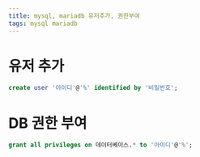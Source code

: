 ```yaml
---
title: mysql, mariadb 유저추가, 권한부여
tags: mysql mariadb
---
```


# 유저 추가

```sql
create user '아이디'@'%' identified by '비밀번호';
```


<!--more-->


# DB 권한 부여

```sql
grant all privileges on 데이터베이스.* to '아이디'@'%';
```






